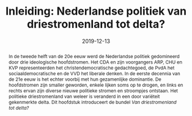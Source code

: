 ---
abstract: >-
  In de tweede helft van de 20e eeuw werd de Nederlandse politiek gedomineerd
  door drie ideologische hoofdstromen. Het CDA en zijn voorgangers ARP, CHU en
  KVP representeerden het christendemocratische gedachtegoed, de PvdA het
  sociaaldemocratische en de VVD het liberale denken. In de eerste decennia van
  de 21e eeuw is het echter voorbij met hun gezamenlijke dominantie. De
  hoofdstromen zijn smaller geworden, enkele lijken soms op te drogen, en links
  en rechts ervan zijn diverse nieuwe politieke stromen en stroompjes ontstaan.
  Het politieke driestromenland van weleer is veranderd in een door variëteit
  gekenmerkte delta. Dit hoofdstuk introduceert de bundel *Van driestromenland tot delta?*
authors:
  - admin
  - Rudy Andeweg
  - Joop van Holsteyn
  - Josje den Ridder
date: '2019-12-13'
math: false
publication: 'In: Louwerse T., Andeweg R.B., Holsteyn J.J.M. van, Ridder J. den (Eds.) *Van driestromenland tot delta? Beschouwingen over ontwikkelingen in de Nederlandse politiek.* Leiden: Leiden University Press. 7-18'
title: 'Inleiding: Nederlandse politiek van driestromenland tot delta?'
selected: false
projects: ["dutch-politics"]
publication_types:
  - '6'
links:
  - name: Publisher's website
    url: 'https://www.lup.nl/product/van-driestromenland-tot-delta/'
image:
  placement: 1
  caption: "Cover"
  focal_point: "Right"
  preview_only: false
---